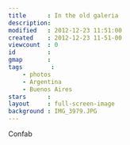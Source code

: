 ```yaml
---
title      : In the old galeria
description: 
modified   : 2012-12-23 11:51:00
created    : 2012-12-23 11-51-00
viewcount  : 0
id         : 
gmap       : 
tags        :
    - photos
    - Argentina
    - Buenos Aires
stars      : 
layout     : full-screen-image
background : IMG_3979.JPG
---
```


Confab
